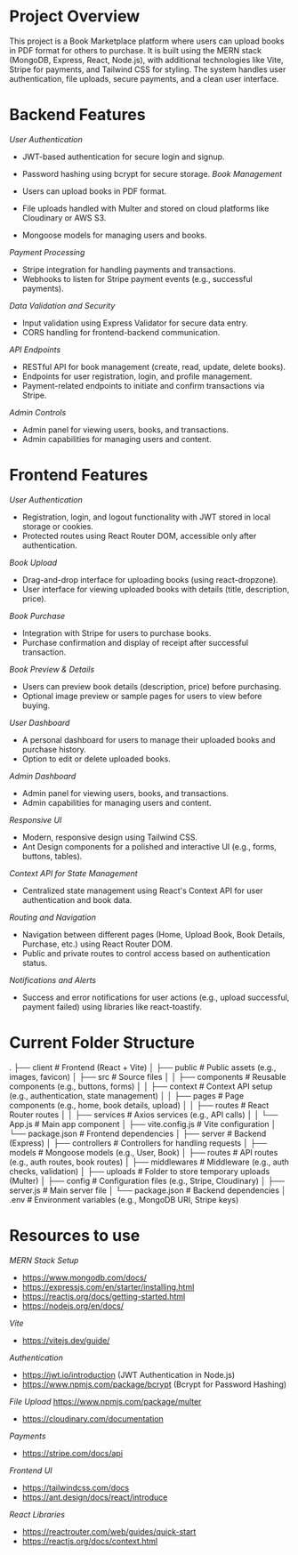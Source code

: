 # Project Overview

This project is a Book Marketplace platform where users can upload books in PDF format for others to purchase. It is built using the MERN stack (MongoDB, Express, React, Node.js), with additional technologies like Vite, Stripe for payments, and Tailwind CSS for styling. The system handles user authentication, file uploads, secure payments, and a clean user interface.

# Backend Features

_User Authentication_

- JWT-based authentication for secure login and signup.
- Password hashing using bcrypt for secure storage.
  _Book Management_

- Users can upload books in PDF format.
- File uploads handled with Multer and stored on cloud platforms like Cloudinary or AWS S3.
- Mongoose models for managing users and books.

_Payment Processing_

- Stripe integration for handling payments and transactions.
- Webhooks to listen for Stripe payment events (e.g., successful payments).

_Data Validation and Security_

- Input validation using Express Validator for secure data entry.
- CORS handling for frontend-backend communication.

_API Endpoints_

- RESTful API for book management (create, read, update, delete books).
- Endpoints for user registration, login, and profile management.
- Payment-related endpoints to initiate and confirm transactions via Stripe.

_Admin Controls_

- Admin panel for viewing users, books, and transactions.
- Admin capabilities for managing users and content.

# Frontend Features

_User Authentication_

- Registration, login, and logout functionality with JWT stored in local storage or cookies.
- Protected routes using React Router DOM, accessible only after authentication.

_Book Upload_

- Drag-and-drop interface for uploading books (using react-dropzone).
- User interface for viewing uploaded books with details (title, description, price).

_Book Purchase_

- Integration with Stripe for users to purchase books.
- Purchase confirmation and display of receipt after successful transaction.

_Book Preview & Details_

- Users can preview book details (description, price) before purchasing.
- Optional image preview or sample pages for users to view before buying.

_User Dashboard_

- A personal dashboard for users to manage their uploaded books and purchase history.
- Option to edit or delete uploaded books.

_Admin Dashboard_

- Admin panel for viewing users, books, and transactions.
- Admin capabilities for managing users and content.

_Responsive UI_

- Modern, responsive design using Tailwind CSS.
- Ant Design components for a polished and interactive UI (e.g., forms, buttons, tables).

_Context API for State Management_

- Centralized state management using React's Context API for user authentication and book data.

_Routing and Navigation_

- Navigation between different pages (Home, Upload Book, Book Details, Purchase, etc.) using React Router DOM.
- Public and private routes to control access based on authentication status.

_Notifications and Alerts_

- Success and error notifications for user actions (e.g., upload successful, payment failed) using libraries like react-toastify.

# Current Folder Structure

.
├── client # Frontend (React + Vite)
│ ├── public # Public assets (e.g., images, favicon)
│ ├── src # Source files
│ │ ├── components # Reusable components (e.g., buttons, forms)
│ │ ├── context # Context API setup (e.g., authentication, state management)
│ │ ├── pages # Page components (e.g., home, book details, upload)
│ │ ├── routes # React Router routes
│ │ ├── services # Axios services (e.g., API calls)
│ │ └── App.js # Main app component
│ ├── vite.config.js # Vite configuration
│ └── package.json # Frontend dependencies
│
├── server # Backend (Express)
│ ├── controllers # Controllers for handling requests
│ ├── models # Mongoose models (e.g., User, Book)
│ ├── routes # API routes (e.g., auth routes, book routes)
│ ├── middlewares # Middleware (e.g., auth checks, validation)
│ ├── uploads # Folder to store temporary uploads (Multer)
│ ├── config # Configuration files (e.g., Stripe, Cloudinary)
│ ├── server.js # Main server file
│ └── package.json # Backend dependencies
│ .env # Environment variables (e.g., MongoDB URI, Stripe keys)

# Resources to use

_MERN Stack Setup_

- https://www.mongodb.com/docs/
- https://expressjs.com/en/starter/installing.html
- https://reactjs.org/docs/getting-started.html
- https://nodejs.org/en/docs/

_Vite_

- https://vitejs.dev/guide/

_Authentication_

- https://jwt.io/introduction (JWT Authentication in Node.js)
- https://www.npmjs.com/package/bcrypt (Bcrypt for Password Hashing)

_File Upload_
https://www.npmjs.com/package/multer

- https://cloudinary.com/documentation

_Payments_

- https://stripe.com/docs/api

_Frontend UI_

- https://tailwindcss.com/docs
- https://ant.design/docs/react/introduce

_React Libraries_

- https://reactrouter.com/web/guides/quick-start
- https://reactjs.org/docs/context.html
